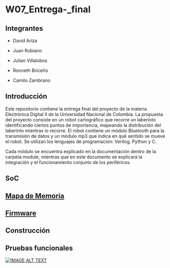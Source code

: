 # W07_Entrega-_final

## Integrantes 

- David Ariza

- Juan Rubiano

- Julian Villalobos

- Ronneth Briceño

- Camilo Zambrano

## Introducción

Este repositorio contiene la entrega final del proyecto de la materia Electrónica Digital II de la Universidad Nacional de Colombia. La propuesta del proyecto consiste en un robot cartográfico que recorre un laberinto identificando ciertos puntos de importancia, mapeando la distribución del laberinto mientras lo recorre. El robot contiene un módulo Bluetooth para la transmisión de datos y un módulo mp3 que indica en qué sentido se mueve el robot. Se utilizan los lenguajes de programación: Verilog, Python y C. 

Cada módulo se encuentra explicado en la documentación dentro de la carpeta module, mientras que en este documento se explicará la integración y el funcionamiento conjunto de los periféricos.

## SoC

## [ Mapa de Memoria ](https://github.com/unal-edigital2/w07_entrega-_final-grupo11/tree/main/module)

## [ Firmware ](https://github.com/unal-edigital2/w07_entrega-_final-grupo11/tree/main/module)

## Construcción


## Pruebas funcionales

[![IMAGE ALT TEXT](http://img.youtube.com/vi/XLlC-236xpk/0.jpg)](http://www.youtube.com/watch?v=XLlC-236xpk "Video Title")

